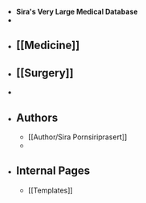 - **Sira's Very Large Medical Database**
-
- ## [[Medicine]]
- ## [[Surgery]]
-
- ## Authors
	- [[Author/Sira Pornsiriprasert]]
	-
- ## Internal Pages
	- [[Templates]]